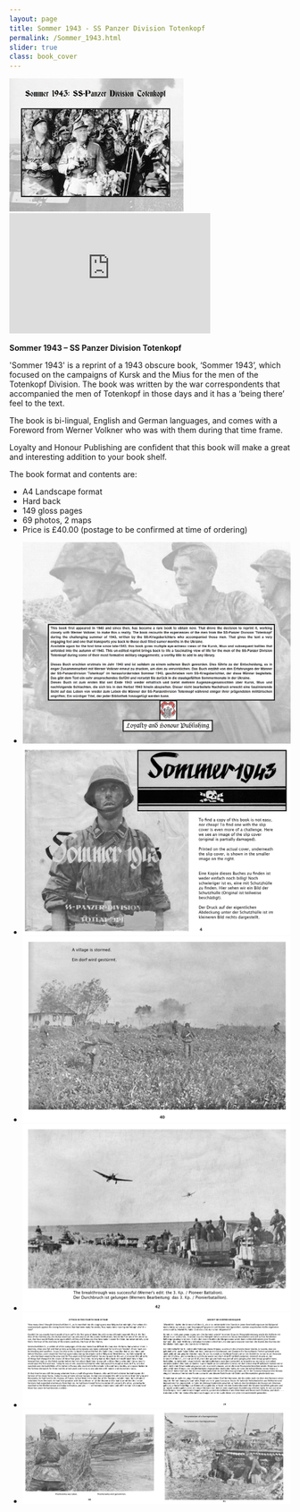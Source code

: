```yaml
---
layout: page
title: Sommer 1943 - SS Panzer Division Totenkopf
permalink: /Sommer_1943.html
slider: true
class: book_cover
---
```


<img src="./assets/Sommer Book cover.png" id="detail" class="center"/>
<iframe width="360" height="215" src="https://www.youtube.com/watch?v=gyzNpNVAtSA&t=32s" frameborder="0" allow="accelerometer; autoplay; encrypted-media; gyroscope; picture-in-picture" class="center" allowfullscreen></iframe>
<p><b>Sommer 1943 – SS Panzer Division Totenkopf</b></p>
<p>'Sommer 1943' is a reprint of a 1943 obscure book, ‘Sommer 1943’, which focused on the campaigns of Kursk and the Mius for the men of the Totenkopf Division. 
  The book was written by the war correspondents that accompanied the men of Totenkopf in those days and it has a ‘being there’ feel to the text.</p>
<p>The book is bi-lingual, English and German languages, and comes with a Foreword from Werner Volkner who was with them during that time frame.</p>  
<p>Loyalty and Honour Publishing are confident that this book will make a great and interesting addition to your book shelf.</p>
<p>The book format and contents are:
<ul class="over">
  <li>A4 Landscape format</li>
  <li>Hard back</li>
  <li>149 gloss pages</li>
  <li>69 photos, 2 maps</li>
  <li>Price is £40.00 (postage to be confirmed at time of ordering)</li>
</ul>  

<div id="folio" class="svwp">
  <ul>
    <li><img alt="Internal page" src="./assets/Sommer Rear cover.png" /></li>
    <li><img alt="Internal page" src="./assets/Sommer Internal 1.png" /></li>
    <li><img alt="Internal page" src="./assets/Sommer Internal 2.png" /></li>
    <li><img alt="Internal page" src="./assets/Sommer Internal 3.png" /></li>
    <li><img alt="Internal page" src="./assets/Sommer Internal 4.png" /></li>
    <li><img alt="Internal page" src="./assets/Sommer Internal 5.png" /></li>
  </ul>
</div>

